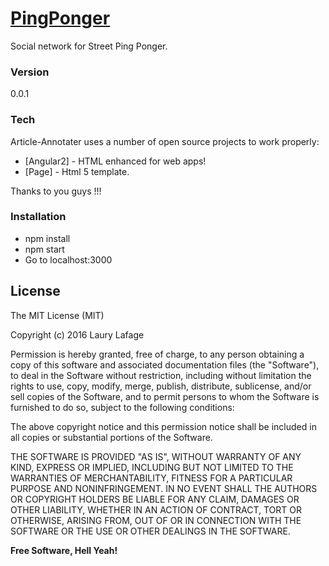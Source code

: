 # [PingPonger](https://github.com/lowdev/pingponger/)

Social network for Street Ping Ponger.

### Version
0.0.1

### Tech
Article-Annotater uses a number of open source projects to work properly:

* [Angular2] - HTML enhanced for web apps!
* [Page] - Html 5 template.

Thanks to you guys !!!

### Installation
- npm install
- npm start
- Go to localhost:3000

## License

The MIT License (MIT)

Copyright (c) 2016 Laury Lafage

Permission is hereby granted, free of charge, to any person obtaining a copy of
this software and associated documentation files (the "Software"), to deal in
the Software without restriction, including without limitation the rights to
use, copy, modify, merge, publish, distribute, sublicense, and/or sell copies of
the Software, and to permit persons to whom the Software is furnished to do so,
subject to the following conditions:

The above copyright notice and this permission notice shall be included in all
copies or substantial portions of the Software.

THE SOFTWARE IS PROVIDED "AS IS", WITHOUT WARRANTY OF ANY KIND, EXPRESS OR
IMPLIED, INCLUDING BUT NOT LIMITED TO THE WARRANTIES OF MERCHANTABILITY, FITNESS
FOR A PARTICULAR PURPOSE AND NONINFRINGEMENT. IN NO EVENT SHALL THE AUTHORS OR
COPYRIGHT HOLDERS BE LIABLE FOR ANY CLAIM, DAMAGES OR OTHER LIABILITY, WHETHER
IN AN ACTION OF CONTRACT, TORT OR OTHERWISE, ARISING FROM, OUT OF OR IN
CONNECTION WITH THE SOFTWARE OR THE USE OR OTHER DEALINGS IN THE SOFTWARE.


**Free Software, Hell Yeah!**